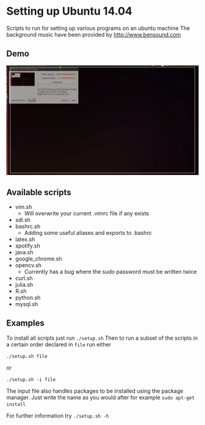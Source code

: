 # Setting up Ubuntu 14.04
Scripts to run for setting up various programs on an ubuntu machine
The background music have been provided by http://www.bensound.com

## Demo
![](demo.gif)

## Available scripts
* vim.sh 
  - Will overwrite your current .vimrc file if any exists
* sdl.sh 
* bashrc.sh 
  - Adding some useful aliases and exports to .bashrc
* latex.sh 
* spotify.sh 
* java.sh 
* google_chrome.sh 
* opencv.sh 
  - Currently has a bug where the sudo password must be written twice
* curl.sh 
* julia.sh 
* R.sh 
* python.sh 
* mysql.sh 


## Examples
To install all scripts just run `./setup.sh`
Then to run a subset of the scripts in a certain order declared in `file` run either
```
./setup.sh file
```
or
```
./setup.sh -i file
```
The input file also handles packages to be installed using the package manager. Just write the name as you would after for example `sudo apt-get install`

For further information try `./setup.sh -h`